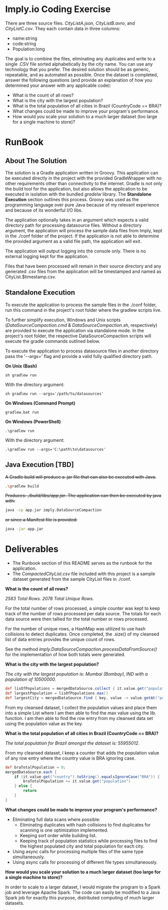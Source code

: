 # Imply.io Coding Exercise
There are three source files. _CityListA.json_, _CityListB.avro_, and _CityListC.csv_. They each contain data in three columns:

- name:string
- code:string
- Population:long

The goal is to combine the files, eliminating any duplicates and write to a single .CSV file sorted alphabetically by the 
city name. You can use any technology that you prefer. The desired solution should be as generic, repeatable, and as 
automated as possible. Once the dataset is completed, answer the following questions (and provide an explanation of how 
you determined your answer with any applicable code):

- What is the count of all rows?
- What is the city with the largest population?
- What is the total population of all cities in Brazil (CountryCode == BRA)?
- What changes could be made to improve your program's performance.
- How would you scale your solution to a much larger dataset (too large for a single machine to store)?

# RunBook
## About The Solution
The solution is a Gradle application written in Groovy. This application can be executed directly in the project with 
the provided GradleWrapper with no other requirements other than connectivity to the internet. Gradle is not only the 
build tool for the application, but also allows the application to be executed in isolation with the bundled _gradelw_ library. 
The **Standalone Execution** section outlines this process. Groovy was used as the programming language over pure Java 
because of my relevant experience and because of its wonderful I/O libs.

The application optionally takes in an argument which expects a valid directory path for processing datasource files. 
Without a directory argument, the application will process the sample data files from Imply, kept in the ./conf folder 
of the project. If the application is not able to determine the provided argument as a valid file path, the application will exit.

The application will output logging into the console only. There is no external logging kept for the application.

Files that have been processed will remain in their source directory and any generated .csv files from the application 
will be timestamped and named as CityList.$timestamp.csv. 


## Standalone Execution
To execute the application to process the sample files in the ./conf folder, run this command in the project's root folder
where the gradlew scripts live.

To further simplify execution, Windows and Unix scripts (_DataSourceCompaction.cmd_ & _DataSourceCompaction.sh_, respectively) 
are provided to execute the application via standalone mode. In the project's root folder, the respective DataSourceCompaction 
scripts will execute the gradle commands outlined below.

To execute the application to process datasource files in another directory pass the '--args=' flag and provide a valid 
fully qualified directory path.

**On Unix (Bash)**
```base
sh gradlew run
```

With the directory argument:
```base
sh gradlew run --args='/path/to/datasources'
```

**On Windows (Command Prompt)**
```base
gradlew.bat run
```

**On Windows (PowerShell)**
```base
.\gradlew run
```

With the directory argument:
```base
.\gradlew run --args='C:\path\to\datasources'
```



## Java Execution [TBD]
~~A Gradle build will produce a .jar file that can also be executed with Java.~~
```bash
.\gradlew build 
```

~~Produces: _./build/libs/app.jar_. The application can then be executed by java with:~~

```bash
java -cp app.jar imply.DataSourceCompaction 
```

~~or since a Manifest file is provided:~~

```bash
java -jar app.jar
```

# Deliverables
- The Runbook section of this README serves as the runbook for the application.
- The _CompactedCityList.csv_ file included with this project is a sample dataset generated from the sample CityList files in ./conf.

**What is the count of all rows?**

_2583 Total Rows. 2078 Total Unique Rows._
            
For the total number of rows processed, a simple counter was kept to keep track of the number of rows processed per data source. 
The totals for each data source were then tallied for the total number or rows processed. 

For the number of unique rows, a HashMap was utilized to use hash collisions to detect duplicates. Once completed, 
the .size() of my cleansed list of data entries provides the unique count of rows.

See the method _imply.DataSourceCompaction.processDataFromSource()_ for the implementation of how both totals were generated.

**What is the city with the largest population?**

_The city with the largest population is: Mumbai (Bombay), IND with a population of 10500000._

```groovy
def lisOfPopulations = mergedDataSource.collect { it.value.get("population") as Long }
def largestPopulation = lisOfPopulations.max()
def largestCity = mergedDataSource.find { key, value -> value.getAt("population") as Long == largestPopulation }
 ```

From my cleansed dataset, I collect the population values and place them into a simple List where I am then able to find the max value
using the lib. function. I am then able to find the row entry from my cleansed data set using the population value as the key.

**What is the total population of all cities in Brazil (CountryCode == BRA)?**

_The total population for Brazil amongst the dataset is: 55955012._

From my cleansed dataset, I keep a counter that adds the population value of any row entry where the country value is BRA
ignoring case.

```groovy
def braTotalPopulation = 0;
mergedDataSource.each {
    if (it.value.get("country").toString().equalsIgnoreCase("BRA")) {
        braTotalPopulation += it.value.get("population")
    } else {
        return
    }
}
```

**What changes could be made to improve your program's performance?**
- Eliminating full data scans where possible:
    - Eliminating duplicates with hash collisions to find duplicates for scanning is one optimization implemented.
    - Keeping sort order while building list.
    - Keeping track of population statistics while processing files to find the highest populated city
    and total population for each city.
- Using async calls for processing multiple files of the same type simultaneously.
- Using async calls for processing of different file types simultaneously.

**How would you scale your solution to a much larger dataset (too large for a single machine to store)?**

In order to scale to a larger dataset, I would migrate the program to a Spark job and leverage Apache Spark. The code 
can easily be modified to a Java Spark job for exactly this purpose, distributed computing of much larger datasets.